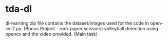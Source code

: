 # tda-dl
dl-learning
zip file contains the dataset/images used for the code in open-cv-2.py. (Bonus Project - rock paper scissors)
volleyball detection using opencv and the video provided. (Main task)
